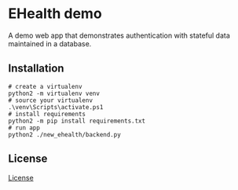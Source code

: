# EHealth demo

A demo web app that demonstrates authentication with stateful data maintained in a database.

## Installation
```
# create a virtualenv
python2 -m virtualenv venv
# source your virtualenv
.\venv\Scripts\activate.ps1
# install requirements
python2 -m pip install requirements.txt
# run app
python2 ./new_ehealth/backend.py
```

## License
[License](license.txt)